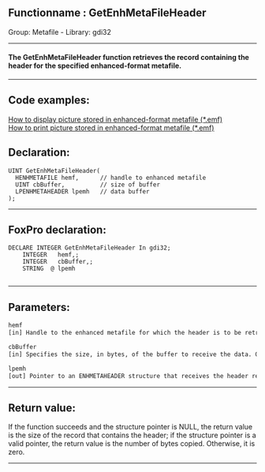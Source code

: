 <link rel="stylesheet" type="text/css" href="../../css/win32api.css">  
<link rel="stylesheet" href="https://cdnjs.cloudflare.com/ajax/libs/font-awesome/4.7.0/css/font-awesome.min.css">

## Functionname : GetEnhMetaFileHeader
Group: Metafile - Library: gdi32    
***  


#### The GetEnhMetaFileHeader function retrieves the record containing the header for the specified enhanced-format metafile.
***  


## Code examples:
[How to display picture stored in enhanced-format metafile (*.emf)](../../samples/sample_403.md)  
[How to print picture stored in enhanced-format metafile (*.emf)](../../samples/sample_405.md)  

## Declaration:
```foxpro  
UINT GetEnhMetaFileHeader(
  HENHMETAFILE hemf,      // handle to enhanced metafile
  UINT cbBuffer,          // size of buffer
  LPENHMETAHEADER lpemh   // data buffer
);  
```  
***  


## FoxPro declaration:
```foxpro  
DECLARE INTEGER GetEnhMetaFileHeader In gdi32;
	INTEGER   hemf,;
	INTEGER   cbBuffer,;
	STRING  @ lpemh
  
```  
***  


## Parameters:
```txt  
hemf
[in] Handle to the enhanced metafile for which the header is to be retrieved.

cbBuffer
[in] Specifies the size, in bytes, of the buffer to receive the data. Only this many bytes will be copied.

lpemh
[out] Pointer to an ENHMETAHEADER structure that receives the header record.  
```  
***  


## Return value:
If the function succeeds and the structure pointer is NULL, the return value is the size of the record that contains the header; if the structure pointer is a valid pointer, the return value is the number of bytes copied. Otherwise, it is zero.  
***  

